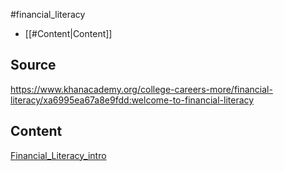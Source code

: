 #financial_literacy 

- [[#Content|Content]]

## Source
https://www.khanacademy.org/college-careers-more/financial-literacy/xa6995ea67a8e9fdd:welcome-to-financial-literacy

## Content
[Financial_Literacy_intro](Financial_Literacy_intro.md)
